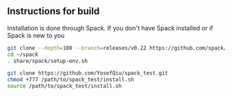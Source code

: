 ## Instructions for build
Installation is done through Spack. If you don't have Spack installed or if Spack is new to you
```bash
git clone --depth=100 --branch=releases/v0.22 https://github.com/spack/spack.git ~/spack
cd ~/spack
. share/spack/setup-env.sh
```


```bash
git clone https://github.com/YosefQiu/spack_test.git
chmod +777 /path/to/spack_test/install.sh
source /path/to/spack_test/install.sh
```